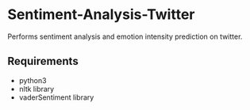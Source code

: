 # Sentiment-Analysis-Twitter

Performs sentiment analysis and emotion intensity prediction on twitter.

## Requirements
- python3
- nltk library
- vaderSentiment library
